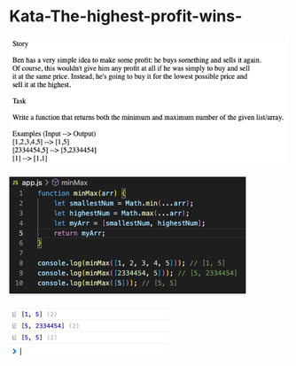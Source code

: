 # Kata-The-highest-profit-wins-

![screen image](pic.png)

![code image](code.png)

![console image](con.png)